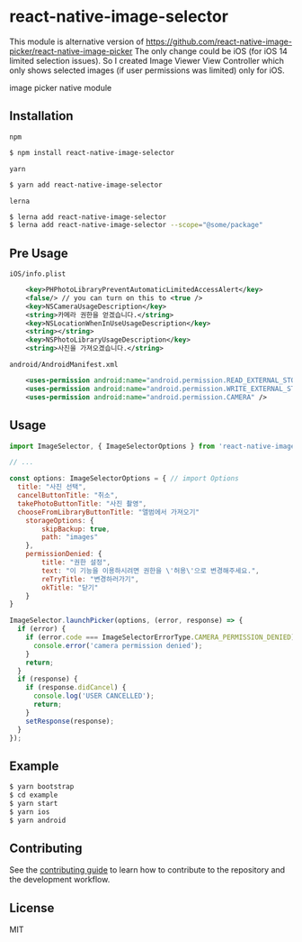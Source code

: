 # react-native-image-selector

This module is alternative version of https://github.com/react-native-image-picker/react-native-image-picker
The only change could be iOS (for iOS 14 limited selection issues).
So I created Image Viewer View Controller which only shows selected images (if user permissions was limited) only for iOS.

image picker native module

## Installation

`npm`

```sh
$ npm install react-native-image-selector
```

`yarn`

```sh
$ yarn add react-native-image-selector
```

`lerna`

```sh
$ lerna add react-native-image-selector
$ lerna add react-native-image-selector --scope="@some/package"
```

## Pre Usage

`iOS/info.plist`

```xml
    <key>PHPhotoLibraryPreventAutomaticLimitedAccessAlert</key>
    <false/> // you can turn on this to <true />
    <key>NSCameraUsageDescription</key>
    <string>카메라 권한을 얻겠습니다.</string>
    <key>NSLocationWhenInUseUsageDescription</key>
    <string></string>
    <key>NSPhotoLibraryUsageDescription</key>
    <string>사진을 가져오겠습니다.</string>
```

`android/AndroidManifest.xml`

```xml
    <uses-permission android:name="android.permission.READ_EXTERNAL_STORAGE" />
    <uses-permission android:name="android.permission.WRITE_EXTERNAL_STORAGE" />
    <uses-permission android:name="android.permission.CAMERA" />
```

## Usage

```js
import ImageSelector, { ImageSelectorOptions } from 'react-native-image-selector';

// ...

const options: ImageSelectorOptions = {	// import Options
  title: "사진 선택",
  cancelButtonTitle: "취소",
  takePhotoButtonTitle: "사진 촬영",
  chooseFromLibraryButtonTitle: "앨범에서 가져오기"
	storageOptions: {
		skipBackup: true,
		path: "images"
	},
	permissionDenied: {
		title: "권한 설정",
		text: "이 기능을 이용하시려면 권한을 \'허용\'으로 변경해주세요.",
		reTryTitle: "변경하러가기",
		okTitle: "닫기"
	}
}

ImageSelector.launchPicker(options, (error, response) => {
  if (error) {
    if (error.code === ImageSelectorErrorType.CAMERA_PERMISSION_DENIED) {
      console.error('camera permission denied');
    }
    return;
  }
  if (response) {
    if (response.didCancel) {
      console.log('USER CANCELLED');
      return;
    }
    setResponse(response);
  }
});
```

## Example

```sh
$ yarn bootstrap
$ cd example
$ yarn start
$ yarn ios
$ yarn android
```

## Contributing

See the [contributing guide](CONTRIBUTING.md) to learn how to contribute to the repository and the development workflow.

## License

MIT
